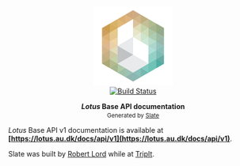 <p align="center">
  <img src="https://raw.githubusercontent.com/lotusbase/slate/master/source/images/logo.png" alt="Lotus Base" width="160">
  <br>
  <a href="https://travis-ci.org/tripit/slate"><img src="https://travis-ci.org/tripit/slate.svg?branch=master" alt="Build Status"></a>
</p>

<p align="center"><strong><em>Lotus</em> Base API documentation</strong><br /><small>Generated by <a href="https://github.com/lord/slate" title="Slate">Slate</a></small></p>

*Lotus* Base API v1 documentation is available at **[https://lotus.au.dk/docs/api/v1](https://lotus.au.dk/docs/api/v1)**.

Slate was built by [Robert Lord](https://lord.io) while at [TripIt](https://www.tripit.com/).